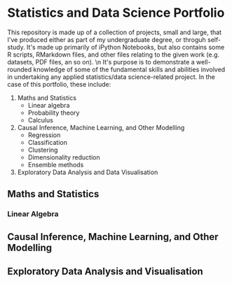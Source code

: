 # Statistics and Data Science Portfolio
This repository is made up of a collection of projects, small and large, that I've produced either as part of my undergraduate degree, or throguh self-study. It's made up primarily of iPython Notebooks, but also contains some R scripts, RMarkdown files, and other files relating to the given work (e.g. datasets, PDF files, an so on).
\n
It's purpose is to demonstrate a well-rounded knowledge of some of the fundamental skills and abilities involved in undertaking any applied statistics/data science-related project. In the case of this portfolio, these include:
1. Maths and Statistics
   - Linear algebra
   - Probability theory
   - Calculus 
2. Causal Inference, Machine Learning, and Other Modelling
   - Regression
   - Classification
   - Clustering
   - Dimensionality reduction
   - Ensemble methods
3. Exploratory Data Analysis and Data Visualisation
## Maths and Statistics
### Linear Algebra
## Causal Inference, Machine Learning, and Other Modelling
## Exploratory Data Analysis and Visualisation
